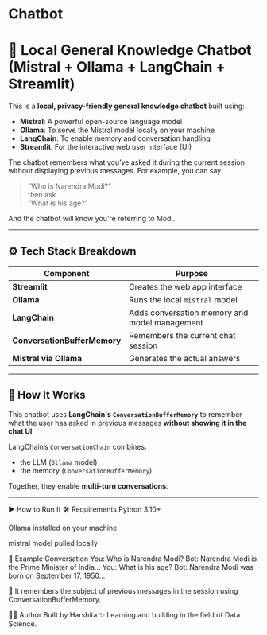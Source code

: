 # Chatbot
# 🧠 Local General Knowledge Chatbot (Mistral + Ollama + LangChain + Streamlit)

This is a **local, privacy-friendly general knowledge chatbot** built using:

- **Mistral**: A powerful open-source language model
- **Ollama**: To serve the Mistral model locally on your machine
- **LangChain**: To enable memory and conversation handling
- **Streamlit**: For the interactive web user interface (UI)

The chatbot remembers what you’ve asked it during the current session without displaying previous messages. For example, you can say:

> “Who is Narendra Modi?”  
> then ask  
> “What is his age?”  

And the chatbot will know you're referring to Modi.

---

## ⚙️ Tech Stack Breakdown

| Component | Purpose |
|----------|---------|
| **Streamlit** | Creates the web app interface |
| **Ollama** | Runs the local `mistral` model |
| **LangChain** | Adds conversation memory and model management |
| **ConversationBufferMemory** | Remembers the current chat session |
| **Mistral via Ollama** | Generates the actual answers |

---

## 💬 How It Works

This chatbot uses **LangChain's `ConversationBufferMemory`** to remember what the user has asked in previous messages **without showing it in the chat UI**.

LangChain’s `ConversationChain` combines:
- the LLM (`Ollama` model)
- the memory (`ConversationBufferMemory`)

Together, they enable **multi-turn conversations**.

---

▶️ How to Run It
🛠 Requirements
Python 3.10+

Ollama installed on your machine

mistral model pulled locally

🧪 Example Conversation
You: Who is Narendra Modi?
Bot: Narendra Modi is the Prime Minister of India...
You: What is his age?
Bot: Narendra Modi was born on September 17, 1950...

🔁 It remembers the subject of previous messages in the session using ConversationBufferMemory.

🧑‍💻 Author
Built by Harshita ✨
Learning and building in the field of Data Science.
